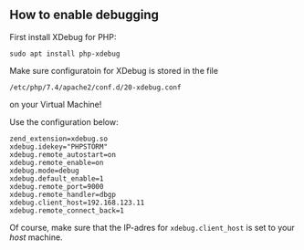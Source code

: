 ## How to enable debugging

First install XDebug for PHP:

`sudo apt install php-xdebug`

Make sure configuratoin for XDebug is stored in the file

`/etc/php/7.4/apache2/conf.d/20-xdebug.conf`

on your Virtual Machine! 

Use the configuration below:

```apacheconf
zend_extension=xdebug.so
xdebug.idekey="PHPSTORM"
xdebug.remote_autostart=on
xdebug.remote_enable=on
xdebug.mode=debug
xdebug.default_enable=1
xdebug.remote_port=9000
xdebug.remote_handler=dbgp
xdebug.client_host=192.168.123.11
xdebug.remote_connect_back=1
```

Of course, make sure that the IP-adres for `xdebug.client_host` is set to your *host* machine. 

